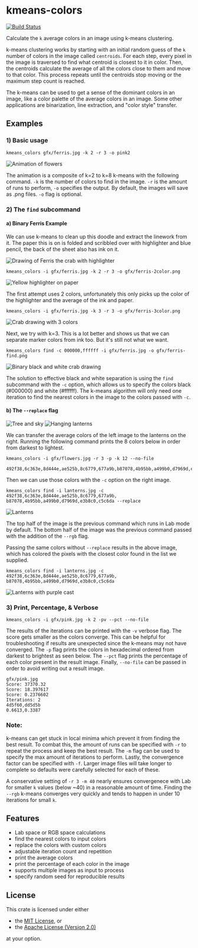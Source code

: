 # kmeans-colors
[![Build Status](https://travis-ci.com/okaneco/kmeans-colors.svg?branch=master)](https://travis-ci.com/okaneco/kmeans-colors)
<!--
[![Crates.io](https://img.shields.io/crates/v/.svg)](https://crates.io/crates/)-->

Calculate the `k` average colors in an image using k-means clustering.

k-means clustering works by starting with an initial random guess of the `k`
number of colors in the image called `centroids`. For each step, every pixel in
the image is traversed to find what centroid is closest to it in color. Then,
the centroids calculate the average of all the colors close to them and move to
that color. This process repeats until the centroids stop moving or the maximum
step count is reached.

The k-means can be used to get a sense of the dominant colors in an image, like
a color palette of the average colors in an image. Some other applications are
binarization, line extraction, and "color style" transfer.

## Examples

### 1) Basic usage
```
kmeans_colors gfx/ferris.jpg -k 2 -r 3 -o pink2
```
![Animation of flowers](gfx/pink.gif)

The animation is a composite of k=2 to k=8 k-means with the following command.
`-k` is the number of colors to find in the image. `-r` is the amount of runs
to perform, `-o` specifies the output. By default, the images will save as .png
files. `-o` flag is optional.  

### 2) The `find` subcommand

#### a) Binary Ferris Example


We can use k-means to clean up this doodle and extract the linework from it. The
paper this is on is folded and scribbled over with highlighter and 
blue pencil, the back of the sheet also has ink on it.

![Drawing of Ferris the crab with highlighter](gfx/ferris.jpg)

```
kmeans_colors -i gfx/ferris.jpg -k 2 -r 3 -o gfx/ferris-2color.png
```
![Yellow highlighter on paper](gfx/ferris-2color.png)

The first attempt uses 2 colors, unfortunately this only picks up the color of
the highlighter and the average of the ink and paper.

```
kmeans_colors -i gfx/ferris.jpg -k 3 -r 3 -o gfx/ferris-3color.png
```
![Crab drawing with 3 colors](gfx/ferris-3color.png)

Next, we try with k=3. This is a lot better and shows us that we can separate
marker colors from ink too. But it's still not what we want.

```
kmeans_colors find -c 000000,ffffff -i gfx/ferris.jpg -o gfx/ferris-find.png
```
![Binary black and white crab drawing](gfx/ferris-find.png)

The solution to effective black and white separation is using the `find`
subcommand with the `-c` option, which allows us to specify the colors black
(#000000) and white (#ffffff). The k-means algorithm will only need one
iteration to find the nearest colors in the image to the colors passed with
`-c`.

#### b) The `--replace` flag

![Tree and sky](gfx/flowers.jpg) ![Hanging lanterns](gfx/lanterns.jpg)

We can transfer the average colors of the left image to the lanterns on the
right. Running the following command prints the 8 colors below in order from
darkest to lightest.

```
kmeans_colors -i gfx/flowers.jpg -r 3 -p -k 12 --no-file
```
```
492f38,6c363e,8d444e,ae525b,8c6779,677a9b,b87078,4b95bb,a499b0,d7969d,e3b8c0,c5c6da
```

Then we can use those colors with the `-c` option on the right image.

```
kmeans_colors find -i lanterns.jpg -c 492f38,6c363e,8d444e,ae525b,8c6779,677a9b,
b87078,4b95bb,a499b0,d7969d,e3b8c0,c5c6da --replace
```

![Lanterns](gfx/combine.png)

The top half of the image is the previous command which runs in Lab mode by default. The bottom half of the image was the previous command passed with the addition of the `--rgb` flag.

Passing the same colors without `--replace` results in the above image, which
has colored the pixels with the closest color found in the list we supplied.

```
kmeans_colors find -i lanterns.jpg -c 492f38,6c363e,8d444e,ae525b,8c6779,677a9b,
b87078,4b95bb,a499b0,d7969d,e3b8c0,c5c6da
```

![Lanterns with purple cast](gfx/cast.png)


### 3) Print, Percentage, & Verbose

`kmeans_colors -i gfx/pink.jpg -k 2 -pv --pct --no-file`

The results of the iterations can be printed with the `-v` verbose flag. The
score gets smaller as the colors converge. This can be helpful for
troubleshooting if results are unexpected since the k-means may not have
converged. The `-p` flag prints the colors in hexadecimal ordered from darkest
to brightest as seen below. The `--pct` flag prints the percentage of each color
present in the result image. Finally, `--no-file` can be passed in order to
avoid writing out a result image.

```
gfx/pink.jpg
Score: 37370.32
Score: 18.397617
Score: 0.2376602
Iterations: 2
4d5f60,dd5d5b
0.6613,0.3387
```

### Note:
k-means can get stuck in local minima which prevent it from finding the best result. To combat this, the amount of runs can be specified with `-r` to repeat
the process and keep the best result. The `-m` flag can be used to specify the
max amount of iterations to perform. Lastly, the convergence factor can be
specified with `-f`. Larger image files will take longer to complete so
defaults were carefully selected for each of these.

A conservative setting of `-r 3 -m 40` nearly ensures convergenece with Lab for
smaller `k` values (below ~40) in a reasonable amount of time. Finding the
`--rgb` k-means converges very quickly and tends to happen in under 10
iterations for small `k`.

## Features
- Lab space or RGB space calculations
- find the nearest colors to input colors
- replace the colors with custom colors
- adjustable iteration count and repetition
- print the average colors
- print the percentage of each color in the image
- supports multiple images as input to process
- specify random seed for reproducible results

## License
This crate is licensed under either
- the [MIT License](LICENSE-MIT), or
- the [Apache License (Version 2.0)](LICENSE-APACHE)

at your option.

